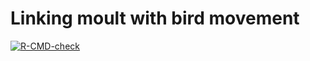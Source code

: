 
# Linking moult with bird movement

<!-- badges: start -->
[![R-CMD-check](https://github.com/pratikunterwegs/holeybirds/workflows/R-CMD-check/badge.svg)](https://github.com/pratikunterwegs/holeybirds/actions)
<!-- badges: end -->

